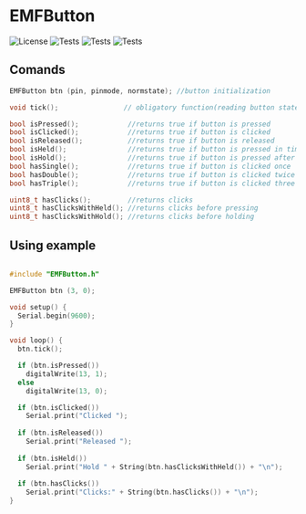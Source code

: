 # EMFButton

![License](https://img.shields.io/badge/License-MIT-blue)
![Tests](https://img.shields.io/github/languages/top/80Stepko08/EMFButton)
![Tests](https://img.shields.io/badge/version-0.1.0-blue)
![Tests](https://img.shields.io/github/last-commit/80Stepko08/EMFButton)
## Comands
```cpp
EMFButton btn (pin, pinmode, normstate); //button initialization

void tick();                // obligatory function(reading button state)

bool isPressed();            //returns true if button is pressed
bool isClicked();            //returns true if button is clicked
bool isReleased();           //returns true if button is released
bool isHeld();               //returns true if button is pressed in timeout
bool isHold();               //returns true if button is pressed after timeout
bool hasSingle();            //returns true if button is clicked once
bool hasDouble();            //returns true if button is clicked twice
bool hasTriple();            //returns true if button is clicked three times

uint8_t hasClicks();         //returns clicks 
uint8_t hasClicksWithHeld(); //returns clicks before pressing
uint8_t hasClicksWithHold(); //returns clicks before holding
```
## Using example
```cpp

#include "EMFButton.h"

EMFButton btn (3, 0);

void setup() {
  Serial.begin(9600);
}

void loop() {
  btn.tick();

  if (btn.isPressed())
    digitalWrite(13, 1);
  else
    digitalWrite(13, 0);

  if (btn.isClicked())
    Serial.print("Clicked ");
  
  if (btn.isReleased())
    Serial.print("Released ");
  
  if (btn.isHeld())
    Serial.print("Hold " + String(btn.hasClicksWithHeld()) + "\n");
  
  if (btn.hasClicks())
    Serial.print("Clicks:" + String(btn.hasClicks()) + "\n");
}

```
